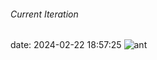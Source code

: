 ###### Current Iteration
date: 2024-02-22 18:57:25
![ant](https://pbs.twimg.com/media/FpLhNebaUAACv-J?format=jpg&name=medium)